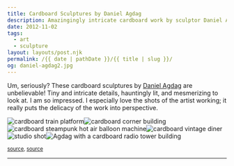 ```yaml
---
title: Cardboard Sculptures by Daniel Agdag
description: Amazingingly intricate cardboard work by sculptor Daniel Agdag.
date: 2012-11-02
tags: 
  - art
  - sculpture
layout: layouts/post.njk
permalink: /{{ date | pathDate }}/{{ title | slug }}/
og: daniel-agdag2.jpg
---
```


Um, seriously? These cardboard sculptures by [Daniel Agdag](http://www.publicoffice.com.au/Home.html) are unbelievable! Tiny and intricate details, hauntingly lit, and mesmerizing to look at. I am so impressed. I especially love the shots of the artist working; it really puts the delicacy of the work into perspective.

![cardboard train platform](/img/daniel-agdag3.jpg)![cardboard corner building](/img/daniel-agdag4.jpg)![cardboard steampunk hot air balloon machine](/img/daniel-agdag5.jpg)![cardboard vintage diner](/img/daniel-agdag6.jpg)![studio shot](/img/daniel-agdag1.jpg)![Agdag with a cardboard radio tower building](/img/daniel-agdag2.jpg)

<small class="footnotes"><a href="http://www.thisiscolossal.com/2012/10/sets-for-a-film-ill-never-make-the-unbelievably-intricate-cardboard-sculptures-of-daniel-agdad/">source</a>, <a href="http://laughingsquid.com/intricate-cardboard-sculptures-by-daniel-agdag/">source</a></small>

---
